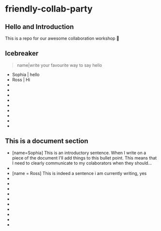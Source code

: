 # friendly-collab-party

## Hello and Introduction 
This is a repo for our awesome collaboration workshop :tada:

## Icebreaker
>name|write your favourite way to say hello
* Sophia | hello
* Ross | Hi
* 
* 
* 
* 
* 
* 
* 
* 
* 

## This is a document section 
* [name=Sophia] This is an introductory sentence. When I write on a piece of the document I'll add things to this bullet point. This means that I need to clearly communicate to my colaborators when they should...
* 
* [name = Ross] This is indeed a sentence i am currently writing, yes
* 
* 
* 
* 
* 
* 
* 
* 
* 
* 

